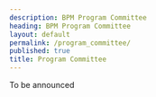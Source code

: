 ```yaml
---
description: BPM Program Committee
heading: BPM Program Committee
layout: default
permalink: /program_committee/
published: true
title: Program Committee
---
```


To be announced